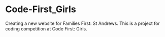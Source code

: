# Code-First_Girls
Creating a new website for Families First: St Andrews. This is a project for coding competition at Code First: Girls.

